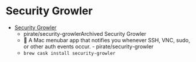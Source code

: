 # Security Growler
- [Security Growler](https://github.com/pirate/security-growler)
  -  pirate/security-growlerArchived Security Growler   
  - :satellite: A Mac menubar app that notifies you whenever SSH, VNC, sudo, or other auth events occur. - pirate/security-growler
  - `brew cask install security-growler`
